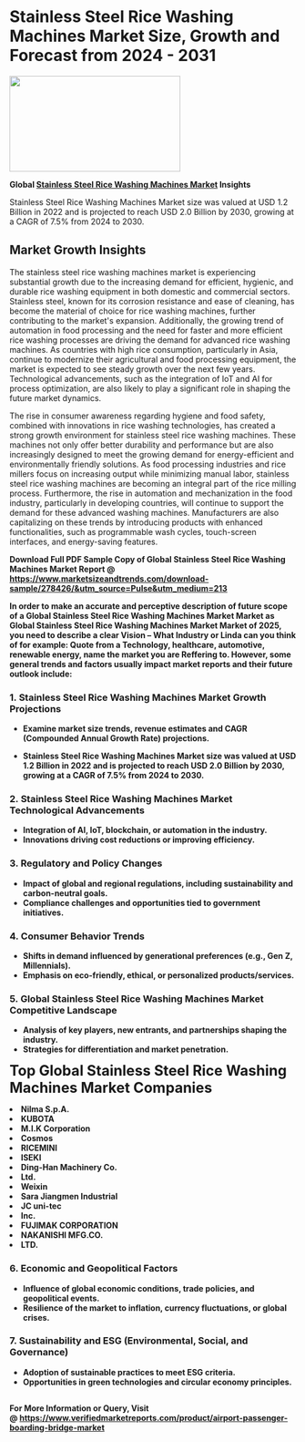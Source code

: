 <H1>Stainless Steel Rice Washing Machines Market Size, Growth and Forecast from 2024 - 2031</H1><img class="aligncenter size-medium wp-image-584254" src="https://thirdeyenews.in/wp-content/uploads/2024/09/Global-Market-Research-300x168.jpeg" alt="" width="300" height="168" /><p><strong>Global&nbsp;<a href="https://www.marketsizeandtrends.com/download-sample/278426/&amp;utm_source=Pulse&amp;utm_medium=213">Stainless Steel Rice Washing Machines Market</a> Insights</strong></p><p>Stainless Steel Rice Washing Machines Market size was valued at USD 1.2 Billion in 2022 and is projected to reach USD 2.0 Billion by 2030, growing at a CAGR of 7.5% from 2024 to 2030.</p><p><h2>Market Growth Insights</h2> <p>The stainless steel rice washing machines market is experiencing substantial growth due to the increasing demand for efficient, hygienic, and durable rice washing equipment in both domestic and commercial sectors. Stainless steel, known for its corrosion resistance and ease of cleaning, has become the material of choice for rice washing machines, further contributing to the market's expansion. Additionally, the growing trend of automation in food processing and the need for faster and more efficient rice washing processes are driving the demand for advanced rice washing machines. As countries with high rice consumption, particularly in Asia, continue to modernize their agricultural and food processing equipment, the market is expected to see steady growth over the next few years. Technological advancements, such as the integration of IoT and AI for process optimization, are also likely to play a significant role in shaping the future market dynamics.</p> <p><strong></strong></p> <p>The rise in consumer awareness regarding hygiene and food safety, combined with innovations in rice washing technologies, has created a strong growth environment for stainless steel rice washing machines. These machines not only offer better durability and performance but are also increasingly designed to meet the growing demand for energy-efficient and environmentally friendly solutions. As food processing industries and rice millers focus on increasing output while minimizing manual labor, stainless steel rice washing machines are becoming an integral part of the rice milling process. Furthermore, the rise in automation and mechanization in the food industry, particularly in developing countries, will continue to support the demand for these advanced washing machines. Manufacturers are also capitalizing on these trends by introducing products with enhanced functionalities, such as programmable wash cycles, touch-screen interfaces, and energy-saving features.</p> <p><strong></p><p><span class=""><strong>Download Full PDF Sample Copy of Global Stainless Steel Rice Washing Machines Market Report</strong> @ <a href="https://www.marketsizeandtrends.com/download-sample/278426/&amp;utm_source=Pulse&amp;utm_medium=213" target="_blank">https://www.marketsizeandtrends.com/download-sample/278426/&amp;utm_source=Pulse&amp;utm_medium=213</a></span></p><p>In order to make an accurate and perceptive description of future scope of a Global&nbsp;Stainless Steel Rice Washing Machines Market Market as Global&nbsp;Stainless Steel Rice Washing Machines Market Market of 2025, you need to describe a clear Vision &ndash; What Industry or Linda can you think of for example: Quote from a Technology, healthcare, automotive, renewable energy, name the market you are Reffering to. However, some general trends and factors usually impact market reports and their future outlook include:</p><h3>1.&nbsp;<strong>Stainless Steel Rice Washing Machines Market Growth Projections</strong></h3><ul><li>Examine market size trends, revenue estimates and CAGR (Compounded Annual Growth Rate) projections.</li><li><p>Stainless Steel Rice Washing Machines Market size was valued at USD 1.2 Billion in 2022 and is projected to reach USD 2.0 Billion by 2030, growing at a CAGR of 7.5% from 2024 to 2030.</p></li></ul><h3>2.&nbsp;<strong>Stainless Steel Rice Washing Machines Market Technological Advancements</strong></h3><ul><li>Integration of AI, IoT, blockchain, or automation in the industry.</li><li>Innovations driving cost reductions or improving efficiency.</li></ul><h3>3.&nbsp;<strong>Regulatory and Policy Changes</strong></h3><ul><li>Impact of global and regional regulations, including sustainability and carbon-neutral goals.</li><li>Compliance challenges and opportunities tied to government initiatives.</li></ul><h3>4.&nbsp;<strong>Consumer Behavior Trends</strong></h3><ul><li>Shifts in demand influenced by generational preferences (e.g., Gen Z, Millennials).</li><li>Emphasis on eco-friendly, ethical, or personalized products/services.</li></ul><h3>5.&nbsp;<strong>Global Stainless Steel Rice Washing Machines Market Competitive Landscape</strong></h3><ul><li>Analysis of key players, new entrants, and partnerships shaping the industry.</li><li>Strategies for differentiation and market penetration.</li></ul><p data-pm-slice="1 1 []"><span style="color: inherit; font-family: inherit; font-size: 25px;">Top Global Stainless Steel Rice Washing Machines Market Companies</span></p><div class="" data-test-id=""><p><li>Nilma S.p.A.</li><li> KUBOTA</li><li> M.I.K Corporation</li><li> Cosmos</li><li> RICEMINI</li><li> ISEKI</li><li> Ding-Han Machinery Co.</li><li>Ltd.</li><li> Weixin</li><li> Sara Jiangmen Industrial</li><li> JC uni-tec</li><li> Inc.</li><li> FUJIMAK CORPORATION</li><li> NAKANISHI MFG.CO.</li><li>LTD.</li></p></div><h3>6.&nbsp;<strong>Economic and Geopolitical Factors</strong></h3><ul><li>Influence of global economic conditions, trade policies, and geopolitical events.</li><li>Resilience of the market to inflation, currency fluctuations, or global crises.</li></ul><h3>7.&nbsp;<strong>Sustainability and ESG (Environmental, Social, and Governance)</strong></h3><ul><li>Adoption of sustainable practices to meet ESG criteria.</li><li>Opportunities in green technologies and circular economy principles.</li></ul><h2><strong style="font-size: 14px;">For More Information or Query, Visit @&nbsp;</strong><a style="background-color: #ffffff; font-size: 14px;" href="https://www.marketsizeandtrends.com/report/stainless-steel-rice-washing-machines-market/" target="_blank">https://www.verifiedmarketreports.com/product/airport-passenger-boarding-bridge-market</a></h2>
